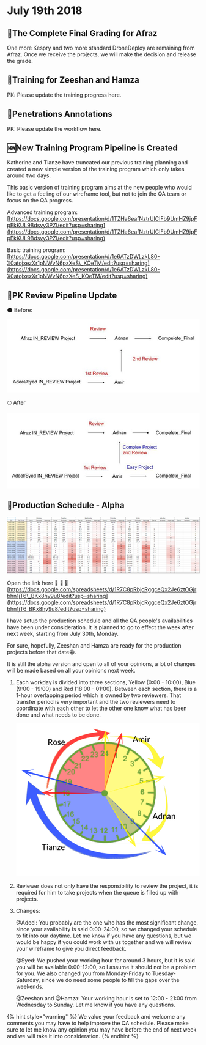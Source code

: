 # July 19th 2018

## 💯The Complete Final Grading for Afraz

One more Kespry and two more standard DroneDeploy are remaining from Afraz. Once we receive the projects, we will make the decision and release the grade.

## 🏫Training for Zeeshan and Hamza

PK: Please update the training progress here.

## 📐Penetrations Annotations

PK: Please update the workflow here.

## 🆕New Training Program Pipeline is Created

Katherine and Tianze have truncated our previous training planning and created a new simple version of the training program which only takes around two days.

This basic version of training program aims at the new people who would like to get a feeling of our wireframe tool, but not to join the QA team or focus on the QA progress.

Advanced training program: [https://docs.google.com/presentation/d/1TZHa6eafNztrUlCIFb9UmHZ9jpFpEkKUL9Bdsvy3PZI/edit?usp=sharing](https://docs.google.com/presentation/d/1TZHa6eafNztrUlCIFb9UmHZ9jpFpEkKUL9Bdsvy3PZI/edit?usp=sharing)

Basic training program:  
[https://docs.google.com/presentation/d/1e6ATzDWLzkL80-X0atojxezXr1pNWvN6pzXeS\_KOeTM/edit?usp=sharing](https://docs.google.com/presentation/d/1e6ATzDWLzkL80-X0atojxezXr1pNWvN6pzXeS_KOeTM/edit?usp=sharing)

## 🔄PK Review Pipeline Update

🌑 Before:

![](../.gitbook/assets/pk-pipeline.jpg)

🌕 After

![](../.gitbook/assets/pk-new-pipeline.jpg)

## 📅Production Schedule - Alpha

![](../.gitbook/assets/2018-07-19_16-49-24.jpg)

Open the link here   🚩 🚩 🚩[https://docs.google.com/spreadsheets/d/1R7C8pRbjcRggceQx2Je6ztOGjrbhn1jT6\_BKx8hy9u8/edit?usp=sharing](https://docs.google.com/spreadsheets/d/1R7C8pRbjcRggceQx2Je6ztOGjrbhn1jT6_BKx8hy9u8/edit?usp=sharing)

I have setup the production schedule and all the QA people's availabilities have been under consideration. It is planned to go to effect the week after next week, starting from July 30th, Monday.

For sure, hopefully, Zeeshan and Hamza are ready for the production projects before that date😁.

It is still the alpha version and open to all of your opinions, a lot of changes will be made based on all your opinions next week.

1. Each workday is divided into three sections, Yellow \(0:00 - 10:00\), Blue \(9:00 - 19:00\) and Red \(18:00 - 01:00\). Between each section, there is a 1-hour overlapping period which is owned by two reviewers. That transfer period is very important and the two reviewers need to coordinate with each other to let the other one know what has been done and what needs to be done.

   ![](../.gitbook/assets/qaclock.png)

2. Reviewer does not only have the responsibility to review the project, it is required for him to take projects when the queue is filled up with projects. 
3. Changes:   

   @Adeel: You probably are the one who has the most significant change, since your availability is said 0:00-24:00, so we changed your schedule to fit into our daytime. Let me know if you have any questions, but we would be happy if you could work with us together and we will review your wireframe to give you direct feedback.  
  
   @Syed: We pushed your working hour for around 3 hours, but it is said you will be available 0:00-12:00, so I assume it should not be a problem for you. We also changed you from Monday-Friday to Tuesday-Saturday, since we do need some people to fill the gaps over the weekends.  
  
   @Zeeshan and @Hamza: Your working hour is set to 12:00 - 21:00 from Wednesday to Sunday. Let me know if you have any questions.

{% hint style="warning" %}
We value your feedback and welcome any comments you may have to help improve the QA schedule. Please make sure to let me know any opinion you may have before the end of next week and we will take it into consideration.
{% endhint %}

